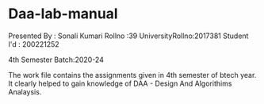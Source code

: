 # Daa-lab-manual
Presented By :
  Sonali Kumari 
  Rollno :39
  UniversityRollno:2017381
  Student I'd : 200221252
  
  
4th Semester 
Batch:2020-24


The work file contains the assignments given in 4th semester of btech year. It clearly helped to gain knowledge of DAA - Design And Algorithims Analaysis.


